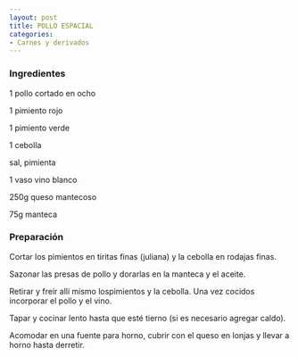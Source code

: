 ```yaml
---
layout: post
title: POLLO ESPACIAL
categories:
- Carnes y derivados
---
```

<h3>Ingredientes</h3>1 pollo cortado en ocho

1 pimiento rojo

1 pimiento verde

1 cebolla

sal, pimienta

1 vaso vino blanco

250g queso mantecoso

75g manteca

<h3>Preparación</h3>Cortar los pimientos en tiritas finas (juliana) y la cebolla en rodajas finas.

Sazonar las presas de pollo y dorarlas en la manteca y el aceite.

Retirar y freír allí mismo lospimientos y la cebolla. Una vez cocidos incorporar el pollo y el vino.

Tapar y cocinar lento hasta que esté tierno (si es necesario agregar caldo).

Acomodar en una fuente para horno, cubrir con el queso en lonjas y llevar a horno hasta derretir.